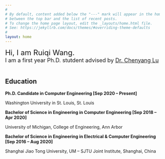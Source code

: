 ```yaml
---
#
# By default, content added below the "---" mark will appear in the home page
# between the top bar and the list of recent posts.
# To change the home page layout, edit the _layouts/home.html file.
# See: https://jekyllrb.com/docs/themes/#overriding-theme-defaults
#
layout: home
---
```


<font size="5"> Hi, I am Ruiqi Wang.</font>
<br>
<font size="4"> I am a first year Ph.D. stutdent advised by <a href="https://www.cse.wustl.edu/~lu/" target="_blank">Dr. Chenyang Lu</a> </font>
<br>
<br>
<div>
<h2><strong>Education</strong></h2>
<p><strong>Ph.D. Candidate in Computer Engineering [</strong><strong>Sep 2020 &ndash; Present]</strong></p>
<p>Washington University in St. Louis, St. Louis</p>
<p><strong>Bachelor of Science in Engineering in Computer Engineering [</strong><strong>Sep 2018 &ndash; Apr 2020]</strong></p>
<p>University of Michigan, College of Engineering, Ann Arbor</p>
<p><strong>Bachelor of Science in Engineering in Electrical &amp; Computer Engineering [</strong><strong>Sep 2016 &ndash; Aug 2020]</strong></p>
<p>Shanghai Jiao Tong University, UM &ndash; SJTU Joint Institute, Shanghai, China</p>
</div>